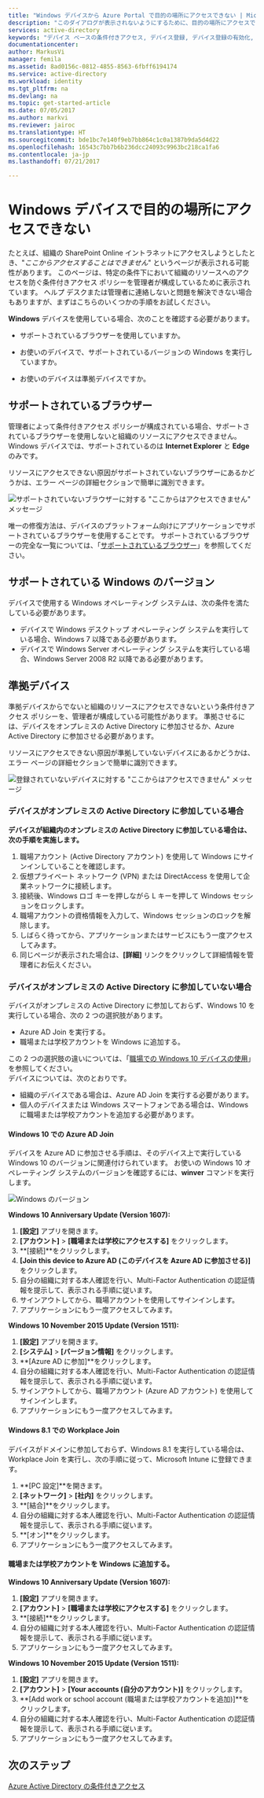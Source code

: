 ```yaml
---
title: "Windows デバイスから Azure Portal で目的の場所にアクセスできない | Microsoft Docs"
description: "このダイアログが表示されないようにするために、目的の場所にアクセスできない原因と確認事項について説明します。"
services: active-directory
keywords: "デバイス ベースの条件付きアクセス, デバイス登録, デバイス登録の有効化, デバイス登録と MDM"
documentationcenter: 
author: MarkusVi
manager: femila
ms.assetid: 8ad0156c-0812-4855-8563-6fbff6194174
ms.service: active-directory
ms.workload: identity
ms.tgt_pltfrm: na
ms.devlang: na
ms.topic: get-started-article
ms.date: 07/05/2017
ms.author: markvi
ms.reviewer: jairoc
ms.translationtype: HT
ms.sourcegitcommit: bde1bc7e140f9eb7bb864c1c0a1387b9da5d4d22
ms.openlocfilehash: 16543c7bb7b6b236dcc24093c9963bc218ca1fa6
ms.contentlocale: ja-jp
ms.lasthandoff: 07/21/2017

---
```

# <a name="you-cant-get-there-from-here-on-a-windows-device"></a>Windows デバイスで目的の場所にアクセスできない

たとえば、組織の SharePoint Online イントラネットにアクセスしようとしたとき、"*ここからアクセスすることはできません*" というページが表示される可能性があります。 このページは、特定の条件下において組織のリソースへのアクセスを防ぐ条件付きアクセス ポリシーを管理者が構成しているために表示されています。 ヘルプ デスクまたは管理者に連絡しないと問題を解決できない場合もありますが、まずはこちらのいくつかの手順をお試しください。

**Windows** デバイスを使用している場合、次のことを確認する必要があります。

- サポートされているブラウザーを使用していますか。

- お使いのデバイスで、サポートされているバージョンの Windows を実行していますか。

- お使いのデバイスは準拠デバイスですか。






## <a name="supported-browser"></a>サポートされているブラウザー

管理者によって条件付きアクセス ポリシーが構成されている場合、サポートされているブラウザーを使用しないと組織のリソースにアクセスできません。 Windows デバイスでは、サポートされているのは **Internet Explorer** と **Edge** のみです。

リソースにアクセスできない原因がサポートされていないブラウザーにあるかどうかは、エラー ページの詳細セクションで簡単に識別できます。

![サポートされていないブラウザーに対する "ここからはアクセスできません" メッセージ](./media/active-directory-conditional-access-device-remediation/02.png "シナリオ")

唯一の修復方法は、デバイスのプラットフォーム向けにアプリケーションでサポートされているブラウザーを使用することです。 サポートされているブラウザーの完全な一覧については、「[サポートされているブラウザー](active-directory-conditional-access-supported-apps.md#supported-browsers-for-device-based-policies)」を参照してください。  


## <a name="supported-versions-of-windows"></a>サポートされている Windows のバージョン

デバイスで使用する Windows オペレーティング システムは、次の条件を満たしている必要があります。 

- デバイスで Windows デスクトップ オペレーティング システムを実行している場合、Windows 7 以降である必要があります。
- デバイスで Windows Server オペレーティング システムを実行している場合、Windows Server 2008 R2 以降である必要があります。 


## <a name="compliant-device"></a>準拠デバイス

準拠デバイスからでないと組織のリソースにアクセスできないという条件付きアクセス ポリシーを、管理者が構成している可能性があります。 準拠させるには、デバイスをオンプレミスの Active Directory に参加させるか、Azure Active Directory に参加させる必要があります。

リソースにアクセスできない原因が準拠していないデバイスにあるかどうかは、エラー ページの詳細セクションで簡単に識別できます。
 
![登録されていないデバイスに対する "ここからはアクセスできません" メッセージ](./media/active-directory-conditional-access-device-remediation/01.png "シナリオ")


### <a name="is-your-device-joined-to-an-on-premises-active-directory"></a>デバイスがオンプレミスの Active Directory に参加している場合

**デバイスが組織内のオンプレミスの Active Directory に参加している場合は、次の手順を実施します。**

1. 職場アカウント (Active Directory アカウント) を使用して Windows にサインインしていることを確認します。
2. 仮想プライベート ネットワーク (VPN) または DirectAccess を使用して企業ネットワークに接続します。
3. 接続後、Windows ロゴ キーを押しながら L キーを押して Windows セッションをロックします。
4. 職場アカウントの資格情報を入力して、Windows セッションのロックを解除します。
5. しばらく待ってから、アプリケーションまたはサービスにもう一度アクセスしてみます。
6. 同じページが表示された場合は、**[詳細]** リンクをクリックして詳細情報を管理者にお伝えください。


### <a name="is-your-device-not-joined-to-an-on-premises-active-directory"></a>デバイスがオンプレミスの Active Directory に参加していない場合

デバイスがオンプレミスの Active Directory に参加しておらず、Windows 10 を実行している場合、次の 2 つの選択肢があります。

* Azure AD Join を実行する。
* 職場または学校アカウントを Windows に追加する。

この 2 つの選択肢の違いについては、「[職場での Windows 10 デバイスの使用](active-directory-azureadjoin-windows10-devices.md)」を参照してください。  
デバイスについては、次のとおりです。

- 組織のデバイスである場合は、Azure AD Join を実行する必要があります。
- 個人のデバイスまたは Windows スマートフォンである場合は、Windows に職場または学校アカウントを追加する必要があります。 



#### <a name="azure-ad-join-on-windows-10"></a>Windows 10 での Azure AD Join

デバイスを Azure AD に参加させる手順は、そのデバイス上で実行している Windows 10 のバージョンに関連付けられています。 お使いの Windows 10 オペレーティング システムのバージョンを確認するには、**winver** コマンドを実行します。 

![Windows のバージョン](./media/active-directory-conditional-access-device-remediation/03.png )


**Windows 10 Anniversary Update (Version 1607):**

1. **[設定]** アプリを開きます。
2. **[アカウント]** > **[職場または学校にアクセスする]** をクリックします。
3. **[接続]**をクリックします。
4. **[Join this device to Azure AD (このデバイスを Azure AD に参加させる)]** をクリックします。
5. 自分の組織に対する本人確認を行い、Multi-Factor Authentication の認証情報を提示して、表示される手順に従います。
6. サインアウトしてから、職場アカウントを使用してサインインします。
7. アプリケーションにもう一度アクセスしてみます。

**Windows 10 November 2015 Update (Version 1511):**

1. **[設定]** アプリを開きます。
2. **[システム]** > **[バージョン情報]** をクリックします。
3. **[Azure AD に参加]**をクリックします。
4. 自分の組織に対する本人確認を行い、Multi-Factor Authentication の認証情報を提示して、表示される手順に従います。
5. サインアウトしてから、職場アカウント (Azure AD アカウント) を使用してサインインします。
6. アプリケーションにもう一度アクセスしてみます。


#### <a name="workplace-join-on-windows-81"></a>Windows 8.1 での Workplace Join

デバイスがドメインに参加しておらず、Windows 8.1 を実行している場合は、Workplace Join を実行し、次の手順に従って、Microsoft Intune に登録できます。

1. **[PC 設定]**を開きます。
2. **[ネットワーク]** > **[社内]** をクリックします。
3. **[結合]**をクリックします。
4. 自分の組織に対する本人確認を行い、Multi-Factor Authentication の認証情報を提示して、表示される手順に従います。
5. **[オン]**をクリックします。
6. アプリケーションにもう一度アクセスしてみます。



#### <a name="add-your-work-or-school-account-to-windows"></a>職場または学校アカウントを Windows に追加する。 


**Windows 10 Anniversary Update (Version 1607):**

1. **[設定]** アプリを開きます。
2. **[アカウント]** > **[職場または学校にアクセスする]** をクリックします。
3. **[接続]**をクリックします。
4. 自分の組織に対する本人確認を行い、Multi-Factor Authentication の認証情報を提示して、表示される手順に従います。
5. アプリケーションにもう一度アクセスしてみます。


**Windows 10 November 2015 Update (Version 1511):**

1. **[設定]** アプリを開きます。
2. **[アカウント]** > **[Your accounts (自分のアカウント)]** をクリックします。
3. **[Add work or school account (職場または学校アカウントを追加)]**をクリックします。
4. 自分の組織に対する本人確認を行い、Multi-Factor Authentication の認証情報を提示して、表示される手順に従います。
5. アプリケーションにもう一度アクセスしてみます。





## <a name="next-steps"></a>次のステップ
[Azure Active Directory の条件付きアクセス](active-directory-conditional-access.md)



